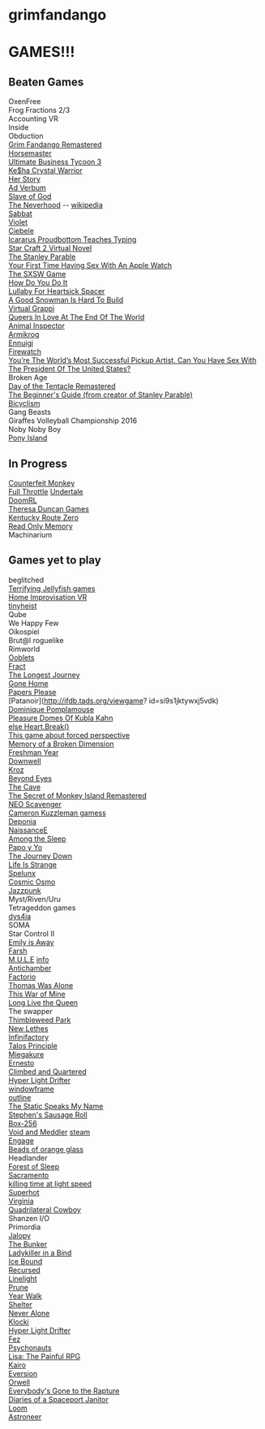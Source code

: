 # grimfandango
# GAMES!!!

## Beaten Games
OxenFree  
Frog Fractions 2/3  
Accounting VR  
Inside  
Obduction  
[Grim Fandango Remastered](https://en.wikipedia.org/wiki/Grim_Fandango)  
[Horsemaster](http://noncanon.com/HorseMaster.html)  
[Ultimate Business Tycoon 3](http://aliendovecote.com/uploads/twine/tycoon/crime.html)  
[Ke$ha Crystal Warrior](http://aliendovecote.com/uploads/twine/kesha.html)  
[Her Story](http://www.herstorygame.com/)  
[Ad Verbum](http://nickm.com/if/adverbum.html)  
[Slave of God](http://www.increpare.com/2012/12/slave-of-god/)  
[The Neverhood](https://archive.org/details/Neverhood_The_1996_DreamWorks) -- [wikipedia](https://en.wikipedia.org/wiki/The_Neverhood)  
[Sabbat](http://porpentine.tumblr.com/post/43790631192/presenting-sabbat-a-twine-game-by-oh-no-problems)  
[Violet](http://textadventures.co.uk/games/view/e-utl5-bu0yya2ycst0mrg/violet)  
[Ciebele](http://ninasays.so/cibele/)  
[Icararus Proudbottom Teaches Typing](http://www.holywowstudios.com/teachestyping/)  
[Star Craft 2 Virtual Novel](http://www.sc2vn.com/)  
[The Stanley Parable](http://www.stanleyparable.com/)  
[Your First Time Having Sex With An Apple Watch](http://www.buzzfeed.com/samthurman/os-xxx#.ajbJmmalK)  
[The SXSW Game](http://www.freeindiegam.es/2013/03/the-sxsw-game-leigh-alexander/)   
[How Do You Do It](http://ninasays.so/howdoyoudoit/)  
[Lullaby For Heartsick Spacer](http://mkopas.net/files/spacerlullaby/)  
[A Good Snowman Is Hard To Build](http://agoodsnowman.com/)  
[Virtual Grappi](http://rpgmaker.net/games/8284/)  
[Queers In Love At The End Of The World](http://auntiepixelante.com/endoftheworld/)  
[Animal Inspector](http://tomastle.itch.io/animal-inspector)  
[Armikrog](http://store.steampowered.com/app/334120/)  
[Ennuigi](http://www.lexaloffle.com/bbs/?tid=2232&pid=12311&autoplay=1#pp)  
[Firewatch](http://www.firewatchgame.com/)  
[You’re The World’s Most Successful Pickup Artist. Can You Have Sex With The President Of The United States?](http://www.clickhole.com/clickventure/youre-worlds-most-successful-pickup-artist-can-you-3880#1,)  
Broken Age  
[Day of the Tentacle Remastered](http://www.pcgamer.com/day-of-the-tentacle-remastered-screenshots-revealed)   
[The Beginner's Guide (from creator of Stanley Parable)](http://store.steampowered.com/app/303210/)  
[Bicyclism](http://gamejolt.com/games/bicyclism-art-of-riding/39795)  
Gang Beasts  
Giraffes Volleyball Championship 2016  
Noby Noby Boy  
[Pony Island](http://store.steampowered.com/app/405640/)  
 

## In Progress
[Counterfeit Monkey](http://emshort.com/counterfeit_monkey/)  
[Full Throttle](https://en.wikipedia.org/wiki/Full_Throttle_(1995_video_game))  
[Undertale](http://store.steampowered.com/app/391540/)  
[DoomRL](http://doom.chaosforge.org/)   
[Theresa Duncan Games](https://www.theverge.com/2015/4/17/8436439/theresa-duncan-chop-suey-cd-rom-preservation)  
[Kentucky Route Zero](http://kentuckyroutezero.com/)  
[Read Only Memory](http://readonlymemori.es/)  
Machinarium  
  



## Games yet to play
beglitched  
[Terrifying Jellyfish games](http://terrifyingjellyfish.com/tagged/portfolio)  
[Home Improvisation VR](https://www.youtube.com/watch?v=gRArtkjKKPg)  
[tinyheist](http://www.pcgamer.com/terry-cavanaghs-stealthy-roguelike-tiny-heist-released-for-free/)  
Qube  
We Happy Few  
Oikospiel  
Brut@l roguelike  
Rimworld  
[Ooblets](https://ooblets.com/2017/02/our-biggest-news-yet/)    
[Fract](http://fractgame.com/)  
[The Longest Journey](https://en.wikipedia.org/wiki/The_Longest_Journey)  
[Gone Home](http://www.gonehomegame.com/)  
[Papers Please](http://dukope.com/)  
[Patanoir](http://ifdb.tads.org/viewgame?  id=si9s1jktywxj5vdk)  
[Dominique Pomplamouse](http://www.dominiquepamplemousse.com/)  
[Pleasure Domes Of Kubla Kahn](http://gamejolt.com/games/pleasuredromes-of-kubla-khan/9598#close)  
[else Heart.Break()](http://elseheartbreak.com/)  
[This game about forced perspective](https://www.polygon.com/2015/10/26/9618504/pillow-castle-tech-demo-first-person-puzzler-new-2015-pc-gameplay-museum-of-simulation-technology)  
[Memory of a Broken Dimension](http://xra.itch.io/memory-of-a-broken-dimension)  
[Freshman Year](http://ninasays.so/freshmanyear/)  
[Downwell](http://downwellgame.com/)   
[Kroz](https://en.wikipedia.org/wiki/Kroz_series)  
[Beyond Eyes](http://www.beyondeyes-game.com/)  
[The Cave](http://thecavegame.com/)  
[The Secret of Monkey Island Remastered](http://store.steampowered.com/app/32360/)  
[NEO Scavenger](http://www.gog.com/game/neo_scavenger)  
[Cameron Kuzzleman gamess](http://heylookatmygames.com/)  
[Deponia](http://www.daedalic.de/en/game/Deponia#5)  
[NaissanceE](http://store.steampowered.com/app/265690/)  
[Among the Sleep](http://store.steampowered.com/app/250620/)  
[Papo y Yo](http://store.steampowered.com/app/227080)  
[The Journey Down](http://store.steampowered.com/app/220090)  
[Life Is Strange](http://store.steampowered.com/agecheck/app/319630/)  
[Spelunx](http://store.steampowered.com/app/63640/)  
[Cosmic Osmo](http://store.steampowered.com/app/63620/)  
[Jazzpunk](http://store.steampowered.com/app/250260/)  
Myst/Riven/Uru  
Tetrageddon games  
[dys4ia](http://w.itch.io/dys4ia)  
SOMA  
Star Control II  
[Emily is Away](http://store.steampowered.com/app/417860/)  
[Farsh](http://www.mahdibahrami.com/farsh)  
[M.U.L.E](https://www.google.com/url?q=https%3A%2F%2Farchive.org%2Fdetails%2Fa8b_M.U.L.E._1983_Electronic_Arts_US&sa=D&sntz=1&usg=AFQjCNFqhPuafxSymxIXmJVV3maxYEVIwA) [info](https://en.wikipedia.org/wiki/M.U.L.E.)  
[Antichamber](http://www.antichamber-game.com/)  
[Factorio](https://www.factorio.com/)  
[Thomas Was Alone](http://www.mikebithellgames.com/thomaswasalone/)  
[This War of Mine](http://www.11bitstudios.com/games/16/this-war-of-mine)  
[Long Live the Queen](http://store.steampowered.com/app/251990/)  
The swapper  
[Thimbleweed Park](https://thimbleweedpark.com/)  
[New Lethes](https://colestia.itch.io/new-lethes)  
[Infinifactory](http://www.zachtronics.com/infinifactory/)  
[Talos Principle](http://www.croteam.com/talosprinciple/)  
[Miegakure](http://miegakure.com/)  
[Ernesto](http://ernestogame.com/)  
[Climbed and Quartered](http://gamejolt.com/games/climbed-and-quartered/139189)  
[Hyper Light Drifter](http://www.heart-machine.com/)  
[windowframe](http://ludumdare.com/compo/ludum-dare-35/?action=preview&uid=3479)  
[outline](https://managore.itch.io/outline)  
[The Static Speaks My Name](http://store.steampowered.com/app/387860/)  
[Stephen's Sausage Roll](http://www.stephenssausageroll.com/)  
[Box-256](http://box-256.com/)  
[Void and Meddler](http://voidandmeddler.com/) [steam](http://store.steampowered.com/app/377970/)  
[Engage](http://www.engare.design/)  
[Beads of orange glass](https://lorenschmidt.itch.io/beads-of-orange-glass)  
Headlander  
[Forest of Sleep](http://twistedtreegames.com/forest-of-sleep/)  
[Sacramento](https://dziff.itch.io/sacramento)  
[killing time at light speed](https://gritfish.itch.io/ktals)  
[Superhot](https://superhotgame.com/)   
[Virginia](http://store.steampowered.com/app/374030/)  
[Quadrilateral Cowboy](http://blendogames.com/qc/)  
Shanzen I/O  
Primordia  
[Jalopy](http://store.steampowered.com/app/446020/)  
[The Bunker](http://store.steampowered.com/app/481110/)  
[Ladykiller in a Bind](http://store.steampowered.com/app/560000/?snr=1_620_4_1401_45)  
[Ice Bound](http://ice-bound.com/news/ice-bound-sale-writing-charity/)  
[Recursed](http://store.steampowered.com/app/497780/)  
[Linelight](https://linelightgame.com/)  
[Prune](http://www.prunegame.com/)  
[Year Walk](http://store.steampowered.com/app/269050/)  
[Shelter](http://store.steampowered.com/app/244710/)  
[Never Alone](http://neveralonegame.com/)  
[Klocki](http://store.steampowered.com/app/499440/)  
[Hyper Light Drifter](http://store.steampowered.com/app/257850/)  
[Fez](http://www.fezgame.com/)  
[Psychonauts](http://www.psychonauts.com/)  
[Lisa: The Painful RPG](http://www.lisatherpg.com/)   
[Kairo](http://kairo.lockeddoorpuzzle.com/)  
[Eversion](http://store.steampowered.com/app/33680/)  
[Orwell](http://store.steampowered.com/app/491950/)  
[Everybody's Gone to the Rapture](http://store.steampowered.com/app/417880/)  
[Diaries of a Spaceport Janitor](http://store.steampowered.com/app/436500/)  
[Loom](http://store.steampowered.com/app/32340/)  
[Astroneer](http://store.steampowered.com/app/361420/)  
    
